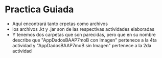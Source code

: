 # Practica Guiada
- Aquí encontrará tanto crpetas como archivos
- los archivos .kt y .jar son de las respectivas actividades elaboradas
- Y tenemos dos carpetas que son parecidas, pero que en su nombre describe que "AppDadosBAAP7moB con Imagen" pertenece a la 4ta actividad y "AppDadosBAAP7moB sin Imagen" pertenece a la 2da actividad
